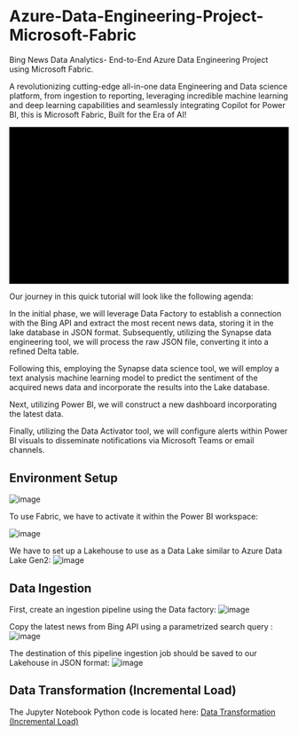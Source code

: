 # Azure-Data-Engineering-Project-Microsoft-Fabric
Bing News Data Analytics- End-to-End Azure Data Engineering Project using Microsoft Fabric.

A revolutionizing cutting-edge all-in-one data Engineering and Data science platform, from ingestion to reporting, leveraging incredible machine learning and deep learning capabilities and seamlessly integrating Copilot for Power BI, this is Microsoft Fabric, Built for the Era of AI!

<img src="https://github.com/ThamerAissaoui/Azure-Data-Engineering-Project-Microsoft-Fabric/blob/main/WORKFLOW.gif" align="center"/> 

Our journey in this quick tutorial will look like the following agenda:

In the initial phase, we will leverage Data Factory to establish a connection with the Bing API and extract the most recent news data, storing it in the lake database in JSON format. 
Subsequently, utilizing the Synapse data engineering tool, we will process the raw JSON file, converting it into a refined Delta table. 

Following this, employing the Synapse data science tool, we will employ a text analysis machine learning model to predict the sentiment of the acquired news data and incorporate the results into the Lake database. 

Next, utilizing Power BI, we will construct a new dashboard incorporating the latest data. 

Finally, utilizing the Data Activator tool, we will configure alerts within Power BI visuals to disseminate notifications via Microsoft Teams or email channels.

## Environment Setup
![image](https://github.com/ThamerAissaoui/Azure-Data-Engineering-Project-Microsoft-Fabric/assets/36975418/15b966bc-dd1b-4a2c-9cae-336590cc60b5)

To use Fabric, we have to activate it within the Power BI workspace:

![image](https://github.com/ThamerAissaoui/Azure-Data-Engineering-Project-Microsoft-Fabric/assets/36975418/ebade1bf-e9c5-43db-80a6-f8e445fda981)

We have to set up a Lakehouse to use as a Data Lake similar to Azure Data Lake Gen2:
![image](https://github.com/ThamerAissaoui/Azure-Data-Engineering-Project-Microsoft-Fabric/assets/36975418/562532ba-41fd-4fc6-8bf5-1f73568e3a6b)


## Data Ingestion

First, create an ingestion pipeline using the Data factory:
![image](https://github.com/ThamerAissaoui/Azure-Data-Engineering-Project-Microsoft-Fabric/assets/36975418/bb3e8d96-efcb-47d3-a57d-3b51cdb8c605)

Copy the latest news from Bing API using a parametrized search query :
![image](https://github.com/ThamerAissaoui/Azure-Data-Engineering-Project-Microsoft-Fabric/assets/36975418/71faf85a-b7d8-4172-98c1-81cca8d871b3)

The destination of this pipeline ingestion job should be saved to our Lakehouse in JSON format:
![image](https://github.com/ThamerAissaoui/Azure-Data-Engineering-Project-Microsoft-Fabric/assets/36975418/1aaf9254-ce1c-40e2-8fd9-83d57ef1e40e)

## Data Transformation (Incremental Load)

The Jupyter Notebook Python code is located here: [Data Transformation (Incremental Load)](https://github.com/ThamerAissaoui/Azure-Data-Engineering-Project-Microsoft-Fabric/blob/main/Process_bing_news.ipynb)


     



